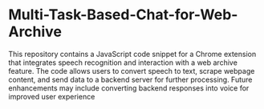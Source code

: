 # Multi-Task-Based-Chat-for-Web-Archive
This repository contains a JavaScript code snippet for a Chrome extension that integrates speech recognition and interaction with a web archive feature. The code allows users to convert speech to text, scrape webpage content, and send data to a backend server for further processing. Future enhancements may include converting backend responses into voice for improved user experience

